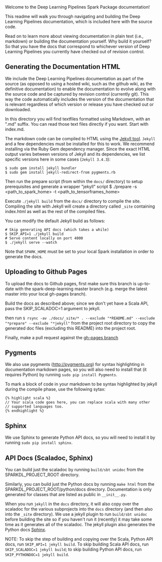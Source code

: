 Welcome to the Deep Learning Pipelines Spark Package documentation!

This readme will walk you through navigating and building the Deep Learning Pipelines documentation, which is
included here with the source code.

Read on to learn more about viewing documentation in plain text (i.e., markdown) or building the
documentation yourself. Why build it yourself? So that you have the docs that correspond to
whichever version of Deep Learning Pipelines you currently have checked out of revision control.

## Generating the Documentation HTML

We include the Deep Learning Pipelines documentation as part of the source (as opposed to using a hosted wiki, such as
the github wiki, as the definitive documentation) to enable the documentation to evolve along with
the source code and be captured by revision control (currently git). This way the code automatically
includes the version of the documentation that is relevant regardless of which version or release
you have checked out or downloaded.

In this directory you will find textfiles formatted using Markdown, with an ".md" suffix. You can
read those text files directly if you want. Start with index.md.

The markdown code can be compiled to HTML using the [Jekyll tool](http://jekyllrb.com).
`Jekyll` and a few dependencies must be installed for this to work. We recommend
installing via the Ruby Gem dependency manager. Since the exact HTML output
varies between versions of Jekyll and its dependencies, we list specific versions here
in some cases (`Jekyll 3.4.3`):

    $ sudo gem install jekyll bundler
    $ sudo gem install jekyll-redirect-from pygments.rb


Then run the prepare script (from within the `docs/` directory)
 to setup prerequisites and generate a wrapper "jekyll" script
	$ ./prepare -s <path_to_spark_home> -t <path_to_tensorframes_home>

Execute `./jekyll build` from the `docs/` directory to compile the site. Compiling the site with
Jekyll will create a directory called `_site` containing index.html as well as the rest of the
compiled files.

You can modify the default Jekyll build as follows:

    # Skip generating API docs (which takes a while)
    $ SKIP_API=1 ./jekyll build
    # Serve content locally on port 4000
    $ ./jekyll serve --watch

Note that `SPARK_HOME` must be set to your local Spark installation in order to generate the docs.

## Uploading to Github Pages

To upload the docs to Github pages, first make sure this branch is up-to-date with the
spark-deep-learning master branch (e.g. merge the latest master into your local gh-pages branch).

Build the docs as described above; since we don't yet have a Scala API, pass the SKIP_SCALADOC=1
argument to jekyll.

 then run
`$ rsync -av ./docs/_site/* . --exclude "*README.md" --exclude "*prepare" --exclude "*jekyll"`
from the project root directory to copy the generated doc files (excluding this README) into the
project root.

Finally, make a pull request against the
[gh-pages branch](https://github.com/databricks/spark-deep-learning/tree/gh-pages)

## Pygments

We also use pygments (http://pygments.org) for syntax highlighting in documentation markdown pages,
so you will also need to install that (it requires Python) by running `sudo pip install Pygments`.

To mark a block of code in your markdown to be syntax highlighted by jekyll during the compile
phase, use the following sytax:

    {% highlight scala %}
    // Your scala code goes here, you can replace scala with many other
    // supported languages too.
    {% endhighlight %}

## Sphinx

We use Sphinx to generate Python API docs, so you will need to install it by running
`sudo pip install sphinx`.

## API Docs (Scaladoc, Sphinx)

You can build just the scaladoc by running `build/sbt unidoc` from the SPARKDL_PROJECT_ROOT directory.

Similarly, you can build just the Python docs by running `make html` from the
SPARKDL_PROJECT_ROOT/python/docs directory. Documentation is only generated for classes that are listed as
public in `__init__.py`.

When you run `jekyll` in the `docs` directory, it will also copy over the scaladoc for the various
subprojects into the `docs` directory (and then also into the `_site` directory). We use a
jekyll plugin to run `build/sbt unidoc` before building the site so if you haven't run it (recently) it
may take some time as it generates all of the scaladoc.  The jekyll plugin also generates the
Python docs [Sphinx](http://sphinx-doc.org/).

NOTE: To skip the step of building and copying over the Scala, Python API docs, run `SKIP_API=1
jekyll build`. To skip building Scala API docs, run `SKIP_SCALADOC=1 jekyll build`; to skip building Python API docs, run `SKIP_PYTHONDOC=1 jekyll build`.
